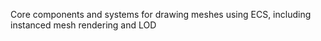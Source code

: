 Core components and systems for drawing meshes using ECS, including instanced mesh rendering and LOD
